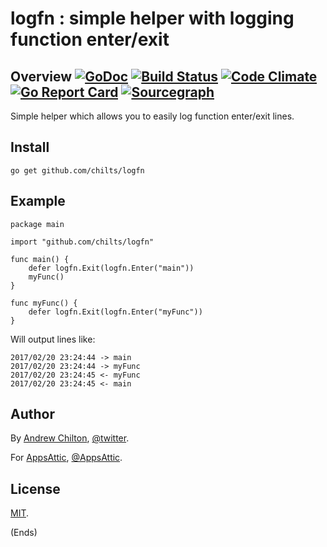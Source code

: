 # logfn : simple helper with logging function enter/exit

## Overview [![GoDoc](https://godoc.org/github.com/chilts/logfn?status.svg)](https://godoc.org/github.com/chilts/logfn) [![Build Status](https://travis-ci.org/chilts/logfn.svg?branch=master)](https://travis-ci.org/chilts/logfn) [![Code Climate](https://codeclimate.com/github/chilts/logfn/badges/gpa.svg)](https://codeclimate.com/github/chilts/logfn) [![Go Report Card](https://goreportcard.com/badge/github.com/chilts/logfn)](https://goreportcard.com/report/github.com/chilts/logfn) [![Sourcegraph](https://sourcegraph.com/github.com/chilts/logfn/-/badge.svg)](https://sourcegraph.com/github.com/chilts/logfn?badge)

Simple helper which allows you to easily log function enter/exit lines.

## Install

```
go get github.com/chilts/logfn
```

## Example

```
package main

import "github.com/chilts/logfn"

func main() {
	defer logfn.Exit(logfn.Enter("main"))
	myFunc()
}

func myFunc() {
	defer logfn.Exit(logfn.Enter("myFunc"))
}
```

Will output lines like:

```
2017/02/20 23:24:44 -> main
2017/02/20 23:24:44 -> myFunc
2017/02/20 23:24:45 <- myFunc
2017/02/20 23:24:45 <- main
```

## Author

By [Andrew Chilton](https://chilts.org/), [@twitter](https://twitter.com/andychilton).

For [AppsAttic](https://appsattic.com/), [@AppsAttic](https://twitter.com/AppsAttic).

## License

[MIT](https://publish.li/mit-qLQqmVTO).

(Ends)
